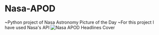 # Nasa-APOD
~Python project of Nasa Astronomy Picture of the Day ~For this project I have used Nasa's API
![Nasa APOD Headlines Cover](https://user-images.githubusercontent.com/94035393/204317815-472c9f37-4286-440a-965d-51c3652e4de7.jpg)
